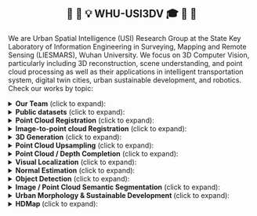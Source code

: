 <h2 align="center"> <p> 🎉 🎊 💡 WHU-USI3DV 🎓 👋 👏 </p></h2>

We are Urban Spatial Intelligence (USI) Research Group at the State Key Laboratory of Information Engineering in Surveying, Mapping and Remote Sensing (LIESMARS), Wuhan University. We focus on 3D Computer Vision, particularly including 3D reconstruction, scene understanding, and point cloud processing as well as their applications in intelligent transportation system, digital twin cities, urban sustainable development, and robotics. Check our works by topic:

<details>
  <summary><strong>Our Team</strong> (click to expand):</summary>

- **Lab Leaders**
    | Name                           | Role                                      |
    |--------------------------------|-------------------------------------------|
    | [Bisheng Yang](https://3s.whu.edu.cn/ybs/index.htm) | Professor, Head of LIESMARS, Wuhan University |
    | [Zhen Dong](https://dongzhenwhu.github.io/index.html) | Professor, Head of 3S Integration, Wuhan University   |
    | [Chi Chen](https://liesmars.whu.edu.cn/info/1168/6018.htm) | Associate Professor, Wuhan University |

- **Academic Advisors**
    | Name                           | Role                                      |
    |--------------------------------|-------------------------------------------|
    | [Yuan Liu](https://liuyuan-pal.github.io/) | Assistant Professor, Hong Kong University of Science and Technology          |
    | [Bing Wang](https://bingcs.github.io/) | Assistant Professor, Hong Kong Polytechnic University      |
    | [Wenxia Dai](https://scholar.google.com/citations?user=Pg3xGSUAAAAJ&hl=en) | Associate Professor, China University of Geosciences(Wuhan)          |
    | [Jianping Li](https://scholar.google.com.sg/citations?user=sewmV-oAAAAJ&hl=en) | PostDoc, Nanyang Technological University          |
    | [Fuxun Liang](https://liangfxwhu.github.io/) | PostDoc, Wuhan University      |
    | [Xiaoxin Mi](https://mixiaoxin.github.io/) | PostDoc, Wuhan University of Technology      |
    | [Ningning Zhu]() | PostDoc, Wuhan University      |

-  **Active Members**
    | Name                           | Role                 | Research Interests                                                                  |
    |--------------------------------|----------------------|-------------------------------------------------------------------------------------|
    | [Yuhao Li](https://whu-lyh.github.io/) | Ph.D. student, Wuhan University | LiDAR SLAM, Multi-modality Fusion                            |
    | [Xianghong Zou](https://zouxianghong.github.io/) | Ph.D. student, Wuhan University | Point Cloud Localization, 3D Change Detection                  |
    | [Haiping Wang](https://hpwang-whu.github.io/) | Ph.D. student, Wuhan University | 3D Reconstruction / Understanding / LLM                   |
    | [Zhe Chen](https://chenzhe-code.github.io/) | Ph.D. student, Wuhan University | Scene Understanding, 3D Urban Morphology                   |
    | [Xin Zhao](https://xinzhaodc.github.io/) | Ph.D. student, Wuhan University | Robot Mapping, LiDAR SLAM, Localization                      |
    | [Chen Long](https://chenlongwhu.github.io/) | Ph.D. student, Wuhan University | PC Enhancement, Urban Sustainable Development       |
    | [Zhen Cao](https://a4152684.github.io/) | Ph.D. student, Wuhan University | PC  Completion, Scene Understanding                                        |
    | [Luqi Zhang](https://zhangluqi0209.github.io/) | Ph.D. student, Wuhan University | 3D change detection / point cloud segmentation                   |
    | [Chong Liu](https://liuchong-911.github.io/) | Ph.D. student, Wuhan University | Scene Understanding, Intelligent Transportation                                        |
    | [Bo Qiu](https://boqiuphd.github.io/) | M.S. student, Wuhan University | Scene Understanding, intelligent transportation systems                                        |
    | [Youqi Liao](https://martin-liao.github.io/) | M.S. student, Wuhan University | Visual Localization, Place Recognition                                             |
    | [Hang Xu](https://xuhang0806.github.io/) | M.S. student, Wuhan University | Point Cloud Generation / Completion / Editing                        |
    | [Yuning Peng](https://pz0826.github.io/) | M.S. student, Wuhan University | 3D Reconstruction / Understanding / LLM               |
    | [Yizhe Zhang](https://yizhezhang0418.github.io/) | M.S. student, Wuhan University | Robotics, 3D Reconstruction, Automatic Control                                     |
    | [Qingwen Tan](https://github.com/TanQingw) | M.S. student, Wuhan University | Semantic Segmentation, Diffusion Models                                     |
 

</details>

<details>
  <summary><strong>Public datasets</strong> (click to expand):</summary>
  
  - 📂 [WHU-TLS](https://github.com/WHU-USI3DV/WHU-TLS) ![Github stars](https://img.shields.io/github/stars/WHU-USI3DV/WHU-TLS.svg): TLS PC registration benchmark covering 11 scenarios;
  - 📂 [WHU-Helmet](https://github.com/kafeiyin00/WHU-HelmetDataset) ![Github stars](https://img.shields.io/github/stars/kafeiyin00/WHU-HelmetDataset.svg): A helmet-based multi-sensor SLAM benchmark;
  - 📂 [WHU-Urban-3D](https://whu3d.com/) : ALS/MLS semantic/instance segmentation benchmark;
  - 📂 [WHU-Railway3D](https://github.com/WHU-USI3DV/WHU-Railway3D) ![Github stars](https://img.shields.io/github/stars/WHU-USI3DV/WHU-Railway3D.svg): Semantic segmentation benchmark for railway scenario;
  - 📂 [WHU-Lane](https://github.com/WHU-USI3DV/LaneMapping) ![Github stars](https://img.shields.io/github/stars/WHU-USI3DV/LaneMapping.svg): A Benchmark Approach and Dataset for Large-scale Lane Mapping from MLS Point Clouds;
</details>

<details>
  <summary><strong>Point Cloud Registration</strong> (click to expand):</summary>
  
  - 📂 [BSC (ISPRS J'17)](https://github.com/YuePanEdward/GH-ICP/blob/master/include/binary_feature_extraction.hpp) ![Github stars](https://img.shields.io/github/stars/YuePanEdward/GH-ICP.svg): A handcrafted point cloud local descriptor utilizing CPU;
  - 📂 [YOHO (ACM MM'22)](https://github.com/HpWang-whu/YOHO) ![Github stars](https://img.shields.io/github/stars/HpWang-whu/YOHO.svg): A learning-based point cloud local rotation-equivariant descriptor;
  - 📂 [RoReg (TPAMI'23)](https://github.com/HpWang-whu/RoReg) ![Github stars](https://img.shields.io/github/stars/HpWang-whu/RoReg.svg): Utilizing rotation-equivariance in the whole pipeline of pairwise registration;
  - 📂 [SGHR (CVPR'23)](https://github.com/WHU-USI3DV/SGHR) ![Github stars](https://img.shields.io/github/stars/WHU-USI3DV/SGHR.svg): A simple multiview pc registration baseline;
  - 📂 [MSReg (IEEE TGRS'24)](https://github.com/WHU-USI3DV/MSReg) ![Github stars](https://img.shields.io/github/stars/WHU-USI3DV/MSReg.svg): Fast 4DOF registration of MLS and stereo point clouds;
</details>

<details>
  <summary><strong>Image-to-point cloud Registration</strong> (click to expand):</summary>
  
  - 📂 [FreeReg (ICLR'24)](https://github.com/WHU-USI3DV/FreeReg) ![Github stars](https://img.shields.io/github/stars/WHU-USI3DV/FreeReg.svg) : FreeReg extracts cross-modality features from pretrained diffusion models and monocular depth estimators for accurate zero-shot image-to-point cloud registration;
  - 📂 [CoFiI2P (RA-L'24)](https://github.com/WHU-USI3DV/CoFiI2P) ![Github stars](https://img.shields.io/github/stars/WHU-USI3DV/CoFiI2P.svg) : CoFiI2P is a coarse-to-fine framework for image-to-point cloud registration task;
</details>

<details>
  <summary><strong>3D Generation</strong> (click to expand):</summary>
  
  - 📂 [VistaDream](https://github.com/WHU-USI3DV/VistaDream) ![Github stars](https://img.shields.io/github/stars/WHU-USI3DV/VistaDream.svg): VistaDream is a training-free framework to reconstruct a high-quality 3D scene from a single-view image;
</details>

<details>
  <summary><strong>Point Cloud Upsampling</strong> (click to expand):</summary>
  
  - 📂 [PC2-PU (ACM MM'22)](https://github.com/chenlongwhu/PC2-PU) ![Github stars](https://img.shields.io/github/stars/chenlongwhu/PC2-PU.svg) : A transformer-based point cloud upsampling baseline;
</details>

<details>
  <summary><strong>Point Cloud / Depth Completion</strong> (click to expand):</summary>
  
  - 📂 [KT-Net (AAAI'23)](https://github.com/a4152684/KT-Net) ![Github stars](https://img.shields.io/github/stars/a4152684/KT-Net.svg) : A transformer-based point cloud completion baseline;
  - 📂 [SparseDC (Information Fusion'24)](https://github.com/WHU-USI3DV/SparseDC) ![Github stars](https://img.shields.io/github/stars/WHU-USI3DV/SparseDC.svg) : Depth Completion from sparse and non-uniform inputs;
  - 📂 [EGIInet (ECCV'24)](https://github.com/WHU-USI3DV/EGIInet) ![Github stars](https://img.shields.io/github/stars/WHU-USI3DV/EGIInet.svg) : Single view image guided point cloud completion framework;
</details>

<details>
  <summary><strong>Visual Localization</strong> (click to expand):</summary>
  
  - 📂 [PatchAugNet (ISPRS J'23)](https://github.com/WHU-USI3DV/PatchAugNet) ![Github stars](https://img.shields.io/github/stars/WHU-USI3DV/PatchAugNet.svg) : A cross-platform pc localization baseline;
  - 📂 [LAWS (ISPRS J'24)](https://github.com/WHU-USI3DV/LAWS) ![Github stars](https://img.shields.io/github/stars/WHU-USI3DV/LAWS.svg) : Regard point cloud localization as a classification problem;
  - 📂 [OSMLoc (ArXiv'24)](https://github.com/WHU-USI3DV/OSMLoc) ![Github stars](https://img.shields.io/github/stars/WHU-USI3DV/OSMLoc.svg) : An image-to-OpenstreetMap (I2O) visual localization framework;
</details>

<details>
  <summary><strong>Normal Estimation</strong> (click to expand):</summary>
  
  - 📂 [AdaFit (ICCV'21)](https://github.com/Runsong123/AdaFit) ![Github stars](https://img.shields.io/github/stars/Runsong123/AdaFit.svg) : Rethinking pc normal estimation;
</details>

<details>
  <summary><strong>Object Detection</strong> (click to expand):</summary>
  
  - 📂 [ME-Net (JAG'23)](https://github.com/WHU-USI3DV/MENet) ![Github stars](https://img.shields.io/github/stars/WHU-USI3DV/MENet.svg) : Objection detection utilizing both image and Lidar from mobile platform;
</details>

<details>
  <summary><strong>Image / Point Cloud Semantic Segmentation</strong> (click to expand):</summary>
  
  - 📂 [Mobile-Seed (RAL'24)](https://github.com/WHU-USI3DV/Mobile-Seed) ![Github stars](https://img.shields.io/github/stars/WHU-USI3DV/Mobile-Seed.svg) : An online framework for simultaneous semantic segmentation and boundary detection on compact robots;
</details>

<details>
  <summary><strong> Urban Morphology & Sustainable Development </strong> (click to expand):</summary>
  
  - 📂 [3DBIE-SolarPV (Applied Energy‘24)](https://github.com/WHU-USI3DV/3DBIE-SolarPV) ![Github stars](https://img.shields.io/github/stars/WHU-USI3DV/3DBIE-SolarPV.svg) : City-scale solar PV potential estimation on 3D buildings using multi-source RS data: A case study in Wuhan, China;
</details>

<details>
  <summary><strong> HDMap </strong> (click to expand):</summary>
  
  - 📂 [LaneMapping](https://github.com/WHU-USI3DV/LaneMapping) ![Github stars](https://img.shields.io/github/stars/WHU-USI3DV/LaneMapping.svg): A Benchmark Approach and Dataset for Large-scale Lane Mapping from MLS Point Clouds;
</details>




